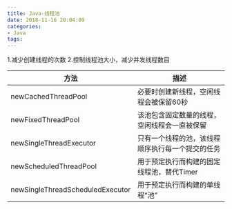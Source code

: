 ```yaml
---
title: Java-线程池
date: 2018-11-16 20:04:09
categories:
- Java
tags:
---
```

1.减少创建线程的次数
2.控制线程池大小，减少并发线程数目

|方法|描述|
|-|-|
|newCachedThreadPool|必要时创建新线程，空闲线程会被保留60秒|
|newFixedThreadPool|该池包含固定数量的线程，空闲线程会一直被保留|
|newSingleThreadExecutor|只有一个线程的池，该线程顺序执行每一个提交的任务|
|newScheduledThreadPool|用于预定执行而构建的固定线程池，替代Timer|
|newSingleThreadScheduledExecutor|用于预定执行而构建的单线程“池”|
